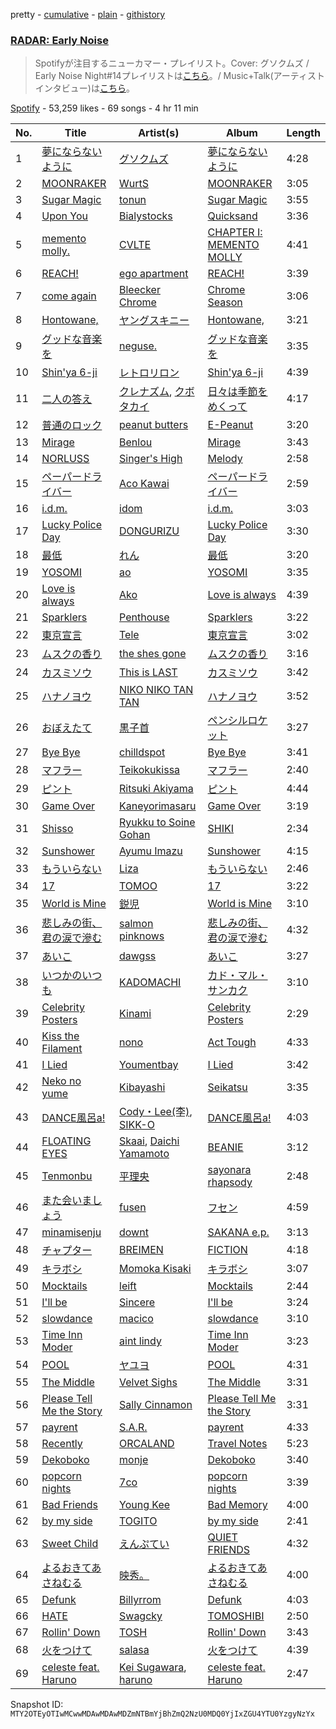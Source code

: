pretty - [cumulative](/playlists/cumulative/37i9dQZF1DX4OR8pnFkwhR.md) - [plain](/playlists/plain/37i9dQZF1DX4OR8pnFkwhR) - [githistory](https://github.githistory.xyz/mackorone/spotify-playlist-archive/blob/main/playlists/plain/37i9dQZF1DX4OR8pnFkwhR)

### [RADAR: Early Noise ](https://open.spotify.com/playlist/37i9dQZF1DX4OR8pnFkwhR)

> Spotifyが注目するニューカマー・プレイリスト。Cover: グソクムズ / <br/> Early Noise Night\#14プレイリストは<a href="spotify:playlist:37i9dQZF1DWW1l6u9Tapgr">こちら</a>。/ Music+Talk\(アーティストインタビュー\)は<a href="spotify:show:5ILS4cRYK00Zs2ISBiAWCF">こちら</a>。

[Spotify](https://open.spotify.com/user/spotify) - 53,259 likes - 69 songs - 4 hr 11 min

| No. | Title | Artist(s) | Album | Length |
|---|---|---|---|---|
| 1 | [夢にならないように](https://open.spotify.com/track/7FZEAOoUYZiIhvQCxzUPV0) | [グソクムズ](https://open.spotify.com/artist/2pApTGoH8Np1rgRBPu4WJk) | [夢にならないように](https://open.spotify.com/album/6fselSaEhSSEmnzcEyNfTV) | 4:28 |
| 2 | [MOONRAKER](https://open.spotify.com/track/11Ah6sl7XKIuHgPI5ZoO2c) | [WurtS](https://open.spotify.com/artist/6oued35Hkg7GIEXqVfBrQK) | [MOONRAKER](https://open.spotify.com/album/0wEbthaJbMzqMJ02LipHXN) | 3:05 |
| 3 | [Sugar Magic](https://open.spotify.com/track/25QIhqinwmNWzkM60wXLEK) | [tonun](https://open.spotify.com/artist/4eF1tYcUa9voNDX7xVTrZG) | [Sugar Magic](https://open.spotify.com/album/7vFtPaViNfyM9xb66JZtbF) | 3:55 |
| 4 | [Upon You](https://open.spotify.com/track/37EGDFUeDj02buaxZfnX4G) | [Bialystocks](https://open.spotify.com/artist/3y24PAHjsJ3rWvMWERM7Oe) | [Quicksand](https://open.spotify.com/album/2tvmzgCJ6ZYmBtUJl0RfRs) | 3:36 |
| 5 | [memento molly.](https://open.spotify.com/track/5u2n42tooFuGEzGldqKDWx) | [CVLTE](https://open.spotify.com/artist/3IVZ4DbJgnhOtXQruNdomA) | [CHAPTER I: MEMENTO MOLLY](https://open.spotify.com/album/6D3UFoo05uS97YwuW8En48) | 4:41 |
| 6 | [REACH!](https://open.spotify.com/track/3sVZBZLf3JfnTCHeuX0KeK) | [ego apartment](https://open.spotify.com/artist/20SNDAIdUW3fjTA14UvSj4) | [REACH!](https://open.spotify.com/album/0O6N7EfLklBJ6o4y2J7xb7) | 3:39 |
| 7 | [come again](https://open.spotify.com/track/7vyYFC1tpOv4mg3PrbTfCX) | [Bleecker Chrome](https://open.spotify.com/artist/63F60S2TQ5VC0KLx8dWNc8) | [Chrome Season](https://open.spotify.com/album/26z9uGhvmZt7YjkCspGTlB) | 3:06 |
| 8 | [Hontowane,](https://open.spotify.com/track/1G5cJCr6WwmiKRGlCbq6WS) | [ヤングスキニー](https://open.spotify.com/artist/3VVMRDGpbQR2SK9nHX3DW5) | [Hontowane,](https://open.spotify.com/album/0Kyfu9ZMYITiwDUngdTpJc) | 3:21 |
| 9 | [グッドな音楽を](https://open.spotify.com/track/2vAtN2fB1zqTzfPGxqHmyO) | [neguse.](https://open.spotify.com/artist/7jiFTNRWSw8zYgUj9wNJld) | [グッドな音楽を](https://open.spotify.com/album/3yp1DVS4dSKvkgJqcxXfcA) | 3:35 |
| 10 | [Shin'ya 6\-ji](https://open.spotify.com/track/4OCIpuigIlufkPyZ9uRlcY) | [レトロリロン](https://open.spotify.com/artist/47MRpWYlFaneZAlaXrt9bu) | [Shin'ya 6\-ji](https://open.spotify.com/album/0fQOqoTxovUB2hIVjGgGNK) | 4:39 |
| 11 | [二人の答え](https://open.spotify.com/track/0BcAenJKFywFoN2iStmt33) | [クレナズム](https://open.spotify.com/artist/72PvGatrHUWZIbyyntvdpM), [クボタカイ](https://open.spotify.com/artist/0eg7sMst2b9wLVyMgtRFpY) | [日々は季節をめくって](https://open.spotify.com/album/2tPoolR1yMJTg72mRl1WD6) | 4:17 |
| 12 | [普通のロック](https://open.spotify.com/track/3YolTYm3e3Bc23wosdUs70) | [peanut butters](https://open.spotify.com/artist/54hEgY8Ut3i0OriX1fELbP) | [E\-Peanut](https://open.spotify.com/album/1n6UmAxDAo3JMcKhKWcDu6) | 3:20 |
| 13 | [Mirage](https://open.spotify.com/track/2Vn7TBV3VRhqzwkhb11jiN) | [Benlou](https://open.spotify.com/artist/4sECzRxkhQ0LmFaufbgbKj) | [Mirage](https://open.spotify.com/album/0PIJQrF5wvkoEtqW8ixnyf) | 3:43 |
| 14 | [NORLUSS](https://open.spotify.com/track/6Qcpizu30yYKN7rEFxcKWp) | [Singer's High](https://open.spotify.com/artist/4xI10jfncyX27yytrVJ2Ar) | [Melody](https://open.spotify.com/album/4Nm8hiPsfTDjzzA0RalBNj) | 2:58 |
| 15 | [ペーパードライバー](https://open.spotify.com/track/6YpYRWZCGjdhxKM1txkfmK) | [Aco Kawai](https://open.spotify.com/artist/10xDsE7RRrKil5bVXk2hsJ) | [ペーパードライバー](https://open.spotify.com/album/1xJSe3DIBkewet7dXPSV19) | 2:59 |
| 16 | [i.d.m.](https://open.spotify.com/track/6F9a1oxY5q5oV0tIoioH7u) | [idom](https://open.spotify.com/artist/2f1JDLogY8kLi804QEmMzx) | [i.d.m.](https://open.spotify.com/album/0LEBJBoWkx8DuUqdlvguHy) | 3:03 |
| 17 | [Lucky Police Day](https://open.spotify.com/track/1AWqAFMimxtdidUreAHgBh) | [DONGURIZU](https://open.spotify.com/artist/1K4Acb9dvEU10jF5pGfJ3v) | [Lucky Police Day](https://open.spotify.com/album/5Wvqz82UIUPwBjW9O7mVKF) | 3:30 |
| 18 | [最低](https://open.spotify.com/track/0qmF7YXfxp15wDexlK1tTt) | [れん](https://open.spotify.com/artist/2Hf3gzOBTpBaL0SqyPjX8m) | [最低](https://open.spotify.com/album/4DV2vgNpPKrd4BS3p2Msb0) | 3:20 |
| 19 | [YOSOMI](https://open.spotify.com/track/3yvF5pstpyzo8U2pFhbq2l) | [ao](https://open.spotify.com/artist/5NUhVvh0ERaLUcVqbUfDhK) | [YOSOMI](https://open.spotify.com/album/2XqxQQVh0O8Uetqqzt8VM8) | 3:35 |
| 20 | [Love is always](https://open.spotify.com/track/5mWFPBsJLGSt9LJjULiqKE) | [Ako](https://open.spotify.com/artist/3OZH8bAVViRcIjo4vUuIRz) | [Love is always](https://open.spotify.com/album/4txs319mQ4SGQMJo4DujYt) | 4:39 |
| 21 | [Sparklers](https://open.spotify.com/track/2sPrM5v1J4JoCCvMlfyxxV) | [Penthouse](https://open.spotify.com/artist/50QaWH5OLY3Pkt1XNCGk6L) | [Sparklers](https://open.spotify.com/album/0TLkKfHSdOBXXK4kFKfL3v) | 3:22 |
| 22 | [東京宣言](https://open.spotify.com/track/4UJ6oEkjMSHNXaN3HHnQis) | [Tele](https://open.spotify.com/artist/2DesRdo7rppo0VC8cR3vsf) | [東京宣言](https://open.spotify.com/album/25FZu1HO24irASqorZEyB6) | 3:02 |
| 23 | [ムスクの香り](https://open.spotify.com/track/5N7gaC7e7eeOFe8Bgnzhti) | [the shes gone](https://open.spotify.com/artist/689D5sYXTKmpBXqAkAu0H7) | [ムスクの香り](https://open.spotify.com/album/3ytT7NqC0qAXHLAMp2R3lq) | 3:16 |
| 24 | [カスミソウ](https://open.spotify.com/track/5ZcXYs8O3q6melv9GF5VEd) | [This is LAST](https://open.spotify.com/artist/4wW9Mak1gx2PnswYDpHmA1) | [カスミソウ](https://open.spotify.com/album/7aEiuGRM1CVprvce4RkQ15) | 3:42 |
| 25 | [ハナノヨウ](https://open.spotify.com/track/5WwC895TwQsdgxiH9qkuq5) | [NIKO NIKO TAN TAN](https://open.spotify.com/artist/1A6I0Pth32o41Soay7HhZb) | [ハナノヨウ](https://open.spotify.com/album/1NORsBbP4WjmIBG2P8OsCt) | 3:52 |
| 26 | [おぼえたて](https://open.spotify.com/track/2YUmsIakVgh7gkHFKlTmpF) | [黒子首](https://open.spotify.com/artist/56pKIRNnzK6xCW508ohOo3) | [ペンシルロケット](https://open.spotify.com/album/1rnWvBKAElp5VrP7gXy9K8) | 3:27 |
| 27 | [Bye Bye](https://open.spotify.com/track/3hPTqw8pMF7SQpxaWngBOM) | [chilldspot](https://open.spotify.com/artist/4uJKSLGvdvinobijrcfKw4) | [Bye Bye](https://open.spotify.com/album/2oaPQosRx7EHt403lUQu07) | 3:41 |
| 28 | [マフラー](https://open.spotify.com/track/5KKhVM5IUJ1apDXDlIjk4h) | [Teikokukissa](https://open.spotify.com/artist/3Ea1v0dzfa8Q8hVc4qWqFQ) | [マフラー](https://open.spotify.com/album/2iHaNmRtaZeSZmsGsc05pB) | 2:40 |
| 29 | [ピント](https://open.spotify.com/track/2BUaLRp0NsvfWOWtqnJrYe) | [Ritsuki Akiyama](https://open.spotify.com/artist/2RyFl8CsXJDOd4hnh3RRE9) | [ピント](https://open.spotify.com/album/4CDlpPToQl8dlAYsvYriko) | 4:44 |
| 30 | [Game Over](https://open.spotify.com/track/3RTPhsEAhEOTcw4y7cAnbC) | [Kaneyorimasaru](https://open.spotify.com/artist/5h5smZjPHUEDyYNuafjehf) | [Game Over](https://open.spotify.com/album/2l28sfvxclSXQOMHgm1fe3) | 3:19 |
| 31 | [Shisso](https://open.spotify.com/track/4vc2xLv40ExLHTuSYLaM7F) | [Ryukku to Soine Gohan](https://open.spotify.com/artist/5LRYFq7w1jFGA4TGd0bB9D) | [SHIKI](https://open.spotify.com/album/3hG301XBzgG9WMXB9xaC8d) | 2:34 |
| 32 | [Sunshower](https://open.spotify.com/track/0SFJKinrJ2dyAPXfzuOrwR) | [Ayumu Imazu](https://open.spotify.com/artist/51fH9mmZDwz1mSgUmgQIjM) | [Sunshower](https://open.spotify.com/album/4AVovJJRpsJa73noShNdeK) | 4:15 |
| 33 | [もういらない](https://open.spotify.com/track/5lHUcQLVfpvLHcr7X43xiy) | [Liza](https://open.spotify.com/artist/2lt6QQR32fKGBooeTvd2wd) | [もういらない](https://open.spotify.com/album/7xZFgZa8BvTmMddFmXNu9K) | 2:46 |
| 34 | [17](https://open.spotify.com/track/4y5UUkODpbevMCHrWtLsXw) | [TOMOO](https://open.spotify.com/artist/6rm1uaZjykvKCobTzRPs35) | [17](https://open.spotify.com/album/4l3yoe3ghzhvn56iH4lT2Q) | 3:22 |
| 35 | [World is Mine](https://open.spotify.com/track/4fCm5wA6obyowgH4Rn3cTS) | [鋭児](https://open.spotify.com/artist/4LUAh1USHuVZQZsEuovdLg) | [World is Mine](https://open.spotify.com/album/2vDiHS5Dy4cfKmT1O98G5d) | 3:10 |
| 36 | [悲しみの街、君の涙で滲む](https://open.spotify.com/track/5tdtWyQbPf52cLNgzUsnQX) | [salmon pinknows](https://open.spotify.com/artist/4XoOARduoDp06cIa39cAdh) | [悲しみの街、君の涙で滲む](https://open.spotify.com/album/63igyl4oKgn0GqqhV9FLWk) | 4:32 |
| 37 | [あいこ](https://open.spotify.com/track/429C5mffD678cT8sUm2BZm) | [dawgss](https://open.spotify.com/artist/4lERMAZbN3ikLhkJga3NHR) | [あいこ](https://open.spotify.com/album/6Cg2eW5eFytybKykpaZtjH) | 3:27 |
| 38 | [いつかのいつも](https://open.spotify.com/track/60FktwaiSGm0Hp6aV9ljyE) | [KADOMACHI](https://open.spotify.com/artist/47sQEcoMUPAZyJlV2hOzvD) | [カド・マル・サンカク](https://open.spotify.com/album/1DSloI4V5v4gXhsmO1xryf) | 3:10 |
| 39 | [Celebrity Posters](https://open.spotify.com/track/6LC26RwOPputpRH54LeVaM) | [Kinami](https://open.spotify.com/artist/5Zm3vMvLFPUji0Y2txuRdt) | [Celebrity Posters](https://open.spotify.com/album/6c4o2twxsgWlovXfF6uBUW) | 2:29 |
| 40 | [Kiss the Filament](https://open.spotify.com/track/4RfDyTCyztjpoK63Ue1VGR) | [nono](https://open.spotify.com/artist/48xUoFTEMEyAR1pRSOQQWq) | [Act Tough](https://open.spotify.com/album/0yod2zDDrC55p0qzPnCiqn) | 4:33 |
| 41 | [I Lied](https://open.spotify.com/track/03OxW003ji0wL91AxLhjze) | [Youmentbay](https://open.spotify.com/artist/2sLSgexahLIueH18ra4hhC) | [I Lied](https://open.spotify.com/album/1hP54EuSr6sV80o1Za93KE) | 3:42 |
| 42 | [Neko no yume](https://open.spotify.com/track/3GAFxFe3iUzN63c0iYRKun) | [Kibayashi](https://open.spotify.com/artist/4ZgrFapwlfgxKheYw5TGws) | [Seikatsu](https://open.spotify.com/album/3W01XFOYDBF3zi15bmxQpi) | 3:35 |
| 43 | [DANCE風呂a!](https://open.spotify.com/track/1nnnQqaEVc4giwspZt5EMB) | [Cody・Lee\(李\)](https://open.spotify.com/artist/6ccfWQCLB9Gu3caY9gR5dX), [SIKK\-O](https://open.spotify.com/artist/62x90xtztIeFjU7Z9eVKDR) | [DANCE風呂a!](https://open.spotify.com/album/0ckt8HpaApwrcVoCAZX1RB) | 4:03 |
| 44 | [FLOATING EYES](https://open.spotify.com/track/5trmKu2TPm87vYS1xqouAj) | [Skaai](https://open.spotify.com/artist/4L05lOQs0iZSVhrnnqS66E), [Daichi Yamamoto](https://open.spotify.com/artist/5jgE1ulvZ7sJpjlTwAOWPd) | [BEANIE](https://open.spotify.com/album/0Unuh962T4V4QakKGMahUg) | 3:12 |
| 45 | [Tenmonbu](https://open.spotify.com/track/4orGuUIVmTrw40JqdbbCIQ) | [平理央](https://open.spotify.com/artist/5XV5kNtCkFTwVcL5rdCUln) | [sayonara rhapsody](https://open.spotify.com/album/5hqQTnUjPbLT3qWdYDRJYA) | 2:48 |
| 46 | [また会いましょう](https://open.spotify.com/track/5jyW5o0BprwhBDhQoiuIQK) | [fusen](https://open.spotify.com/artist/3vOolRilmDxcJJENFu8mWu) | [フセン](https://open.spotify.com/album/5vJwjDHlrutM9c0sMGcg3e) | 4:59 |
| 47 | [minamisenju](https://open.spotify.com/track/1mp86sit6E3951MCbwvAj3) | [downt](https://open.spotify.com/artist/1u3B7ghkXe7pvfxZTmBJlV) | [SAKANA e.p.](https://open.spotify.com/album/0ZeigWcAC16AtsdVXBzLJ5) | 3:13 |
| 48 | [チャプター](https://open.spotify.com/track/5YyWqhhN1JEn7F2cqDUMQO) | [BREIMEN](https://open.spotify.com/artist/3SasVdv6zvCEY29rst8PBU) | [FICTION](https://open.spotify.com/album/2uCfgTfS5gVxOD1YFiebuE) | 4:18 |
| 49 | [キラボシ](https://open.spotify.com/track/6XTcLBGaDOafFwg39GBjv3) | [Momoka Kisaki](https://open.spotify.com/artist/1CP2ElxvOk08sIZn9xXfl4) | [キラボシ](https://open.spotify.com/album/4VdxIfLBEu7K9gZZwyIxwx) | 3:07 |
| 50 | [Mocktails](https://open.spotify.com/track/2cUhZvGJpb3gUfH61am2OL) | [leift](https://open.spotify.com/artist/57gMLz4GGinuQk4YnwwNv3) | [Mocktails](https://open.spotify.com/album/13LPbNHtgyYfvozXn7JYcA) | 2:44 |
| 51 | [I'll be](https://open.spotify.com/track/2Pun36FbfaX0c0DUUiLMaG) | [Sincere](https://open.spotify.com/artist/3ucekCZdcSOBgiLZ37nKyn) | [I'll be](https://open.spotify.com/album/0PrduFwTmKJZWyVFt8akXx) | 3:24 |
| 52 | [slowdance](https://open.spotify.com/track/1UGZqkkwnI7Suxsk2MnmQ3) | [macico](https://open.spotify.com/artist/3E8101axpM3NdTLpv4vhhk) | [slowdance](https://open.spotify.com/album/3p2hTZIJrx0azJd5mEDZn4) | 3:10 |
| 53 | [Time Inn Moder](https://open.spotify.com/track/1JvTJ0XrOzGRgFs3hF6AKb) | [aint lindy](https://open.spotify.com/artist/1fQGGKBMELqEeoBsoywDrC) | [Time Inn Moder](https://open.spotify.com/album/1GX6TYc90wKZM7Q3dJShdD) | 3:23 |
| 54 | [POOL](https://open.spotify.com/track/6hiLrjPj5RoC632xTspNtK) | [ヤユヨ](https://open.spotify.com/artist/0JUlkKazTRFzIGvtMe1d1c) | [POOL](https://open.spotify.com/album/0jRklgtrDP6D8kMTnNJvhH) | 4:31 |
| 55 | [The Middle](https://open.spotify.com/track/5wnDkmWnkwIKBl2eAwebJW) | [Velvet Sighs](https://open.spotify.com/artist/0CWI9gU5g8Kjz9IldPjJeH) | [The Middle](https://open.spotify.com/album/06jgkQXzcAour1R7t8DYaC) | 3:31 |
| 56 | [Please Tell Me the Story](https://open.spotify.com/track/7C2LVJkZm3UDDwwuXobXne) | [Sally Cinnamon](https://open.spotify.com/artist/4gQ6x7HZ7CcuOZhahQWtRj) | [Please Tell Me the Story](https://open.spotify.com/album/64ohQkLPOc1BQw2WtQWHmW) | 3:31 |
| 57 | [payrent](https://open.spotify.com/track/0wEF6S43VyFe5Sn5TupSlT) | [S.A.R.](https://open.spotify.com/artist/34PVGf86Ys8Iso5hGXQcaW) | [payrent](https://open.spotify.com/album/28RS5FCJvVolZGcdBhSr3y) | 4:33 |
| 58 | [Recently](https://open.spotify.com/track/5aq0yvoWqGVusrOr8HDtsf) | [ORCALAND](https://open.spotify.com/artist/2tUNHY1YtygK9HsSboP3w8) | [Travel Notes](https://open.spotify.com/album/6SiRvL6UvQ3uw2FvYwDk8W) | 5:23 |
| 59 | [Dekoboko](https://open.spotify.com/track/4wgl4FI8jkDYmXO2LP5RMx) | [monje](https://open.spotify.com/artist/5UqQ3L8MFnpqFHW2oUy56Y) | [Dekoboko](https://open.spotify.com/album/3ZpHQYtjqNJcdoRa1c0Yiv) | 3:40 |
| 60 | [popcorn nights](https://open.spotify.com/track/3zIg70E1b4dXlK2zFSPHlF) | [7co](https://open.spotify.com/artist/6NufSYYINeynKg28cGEB2p) | [popcorn nights](https://open.spotify.com/album/3c4Hal6qduUYmKYuz5ca3H) | 3:39 |
| 61 | [Bad Friends](https://open.spotify.com/track/17TDRX11fhHs802QNm9xy5) | [Young Kee](https://open.spotify.com/artist/4axCzBPNlQBLmcmlb6jt9a) | [Bad Memory](https://open.spotify.com/album/2vGchoZ44twGaG8FNzRDqR) | 4:00 |
| 62 | [by my side](https://open.spotify.com/track/1YjRuInbzyhuiiLIUhH2GT) | [TOGITO](https://open.spotify.com/artist/102etpERD7ol169sTsFdQK) | [by my side](https://open.spotify.com/album/7DiXZ9iUWqwkRHFv7Z6BNy) | 2:41 |
| 63 | [Sweet Child](https://open.spotify.com/track/2yqsyoYqdrfHTSY9kYlLhp) | [えんぷてい](https://open.spotify.com/artist/7zzRFLfG1OzxyobuR74moh) | [QUIET FRIENDS](https://open.spotify.com/album/6y5k01dl3b8is0X7NwwFfL) | 4:32 |
| 64 | [よるおきてあさねむる](https://open.spotify.com/track/6DRaMkWwRgUzsFFPKR3uY3) | [映秀。](https://open.spotify.com/artist/5eqjGrtUd6Hed0ARBv4m0k) | [よるおきてあさねむる](https://open.spotify.com/album/5h1PfgxKzIg1GJNcjiPS4w) | 4:00 |
| 65 | [Defunk](https://open.spotify.com/track/4Sb2Ae3HEbu7m1EmZRzisq) | [Billyrrom](https://open.spotify.com/artist/7our8lu1Vk9CLnFEu3JEbc) | [Defunk](https://open.spotify.com/album/6SZGneGO90oAYw5SYYKG07) | 4:03 |
| 66 | [HATE](https://open.spotify.com/track/2vGzFBY2hxsSQq6i0DwKsI) | [Swagcky](https://open.spotify.com/artist/7b7V60vgvYGdfrPmCYHfrj) | [TOMOSHIBI](https://open.spotify.com/album/1joJdTZveBD244bGKj994d) | 2:50 |
| 67 | [Rollin' Down](https://open.spotify.com/track/249WG2nJcGHHMMQK5BuScm) | [TOSH](https://open.spotify.com/artist/7r8xm2BEVdXHFh0fZglxOi) | [Rollin' Down](https://open.spotify.com/album/4Bn1dhRn2E4ZGDodjrfHjq) | 3:43 |
| 68 | [火をつけて](https://open.spotify.com/track/5J0UJZXWr4W8I73A30UqSu) | [salasa](https://open.spotify.com/artist/5WcurhZ9M2BpSQWhUC4oPc) | [火をつけて](https://open.spotify.com/album/17bQJPnZKX0QcMWN699xkf) | 4:39 |
| 69 | [celeste feat\. Haruno](https://open.spotify.com/track/1sqmG9MPr7oBAPPVSku4LQ) | [Kei Sugawara](https://open.spotify.com/artist/7xlTOxmnztZVNgoPlMV6YS), [haruno](https://open.spotify.com/artist/0e38gC4yKt5f26icSfhP5u) | [celeste feat\. Haruno](https://open.spotify.com/album/0vZK7EGOEaKHWScSOnKJ5O) | 2:47 |

Snapshot ID: `MTY2OTEyOTIwMCwwMDAwMDAwMDZmNTBmYjBhZmQ2NzU0MDQ0YjIxZGU4YTU0YzgyNzYx`
